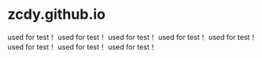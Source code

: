 # zcdy.github.io

used for test！
used for test！
used for test！
used for test！
used for test！
used for test！
used for test！
used for test！

